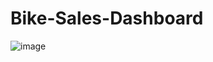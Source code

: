 # Bike-Sales-Dashboard
![image](https://github.com/gauriWable/Bike-Sales-Dashboard/assets/148458921/b86dedfb-0788-4372-ade4-6a763bb39195)
